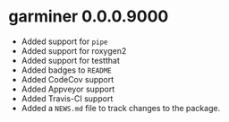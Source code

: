 # garminer 0.0.0.9000

* Added support for `pipe`
* Added support for roxygen2 
* Added support for testthat
* Added badges to `README`
* Added CodeCov support
* Added Appveyor support
* Added Travis-CI support
* Added a `NEWS.md` file to track changes to the package.
